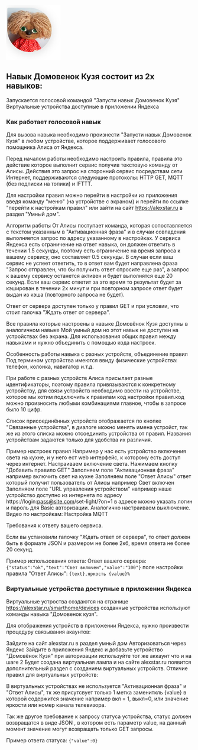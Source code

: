 ![Навык Домовенок Кузя](https://raw.githubusercontent.com/AlexSuperStar/domovenok-kuzya/main/images/kuzya.jpg)
## Навык Домовенок Кузя состоит из 2х навыков:
Запускается голосовой командой "Запусти навык Домовенок Кузя"
Виртуальные устройства доступные в приложении Яндекса
### Как работает голосовой навык
Для вызова навыка необходимо произнести "Запусти навык Домовенок Кузя" в любом устройстве, которое поддерживает голосового помощника Алиса от Яндекса.

Перед началом работы необходимо настроить правила, правила это действие которое выполнит сервис получив текстовую команду от Алисы. Действия это запрос на сторонний сервис посредствам сети Интернет, поддерживаются следующие протоколы: HTTP GET, MQTT (без подписки на топики) и IFTTT.

Для настройки правил можно перейти в настройки из приложения введя команду "меню" (на устройстве с экраном) и перейти по ссылке "перейти к настройкам правил" или зайти на сайт https://alexstar.ru в раздел "Умный дом".

Алгоритм работы
От Алисы поступает команда, которая сопоставляется с текстом указанным в "Активационная фраза" и в случаи совпадения выполняется запрос по адресу указанному в настройках. У сервиса Яндекса есть ограничение на ответ навыка, он должен ответить в течении 1.5 секунды, поэтому есть ограничение на время запроса к вашему сервису, оно составляет 0.5 секунды. В случаи если ваш сервис не успеет ответить, то в ответ вам будет направлена фраза "Запрос отправлен, что бы получить ответ спросите еще раз", а запрос к вашему сервису останется активен и будет выполнятся еще 20 секунд. Если ваш сервис ответит за это время то результат будет за кэширован в течении 2х минут и при повторном запросе ответ будет выдан из кэша (повторного запроса не будет).

Ответ от сервера доступен только у правил GET и при условии, что стоит галочка "Ждать ответ от сервера".

Все правила которые настроены в навыке Домовёнок Кузя доступны в аналогичном навыке Мой умный дом но этот навык не доступен на устройствах без экрана. Для использования общих правил между навыками и нужно объединить с помощью кода настроек.

Особенность работы навыка с разных устройств, объединение правил
Под термином устройства имеются ввиду физические устройства: телефон, колонка, навигатор и.т.д.

При работе с разных устройств Алиса присылает разные идентификаторы, поэтому правила привязываются к конкретному устройству, для связи устройств необходимо ввести на устройстве, которое мы хотим подключить к правилам код настройки правил.код можно произносить любыми комбинациями главное, чтобы в запросе было 10 цифр.

Список присоединённых устройств отображается по кнопке "Cвязанные устройства", в диалоге можно менять имена устройст, так же из этого списка можно отсоединить устройства от правил. Названия устройствам задаются только для удобства их различия.

Пример настроек правил
Например у нас есть устройство включения света на кухне, и у него ест web интерфейс, к которому есть доступ через интернет.
Настраиваем включение света.
Нажимаем кнопку "Добавить правило GET"
Заполняем поле "Активационная фраза" например включить свет на кухне
Заполняем поле "Ответ Алисы" ответ который получит пользователь от Алисы например Свет включен
Заполняем поле "URL управления устройством" например наше устройство доступно из интернета по адресу
https://login:pass@site.com/set-light/?on=1
в адресе можно указать логин и пароль для Basic авторизации.
Аналогично настраиваем выключение.
Видео по настройкам:
Настройка MQTT

Требования к ответу вашего сервиса.

Если вы установили галочку "Ждать ответ от сервера", то ответ должен быть в формате JSON и размером не более 2кб, время ответа не более 20 секунд.

Пример использования ответа:
Ответ вашего сервера:
`{"status":"ok","text":"Свет включен","value":"100"}`
поле настройки правила "Ответ Алисы":
`{text},яркость {value}%`

### Виртуальные устройства доступные в приложении Яндекса
Виртуальные устроства создаются на странице https://alexstar.ru/smarthome/devices созданные устройства используют команды навыка "Домовенок кузя".

Для отображения устройств в приложении Яндекса, нужно произвести процедуру связывания акаунтов:

Зайдите на сайт alexstar.ru в раздел умный дом
Авторизоваться через Яндекс
Зайдите в приложения Яндекс и добавьте устройство "Домовёнок Кузя" при авторизации используйте тот же аккаунт что и на шаге 2
Будет создана виртуальная лампа и на сайте alexstar.ru появится дополнительный раздел с созданием виртуальных устройств.
Отличие правил для виртуальных устройств:

В виртуальных устройствах не используется "Активационная фраза" и "Ответ Алисы", тк же присутсвует только 1 метка замениткль {value} в которой содержится значение например вкл = 1, выкл=0, или значение яркости или номер канала телевизора.

Так же другое требование к запросу статуса устройства, статус должен возвращатся в виде JSON , в котором есть параметр value, на данный момент значение могут возвращать только GET запросы.

Пример ответа статуса: `{"value":0}`


